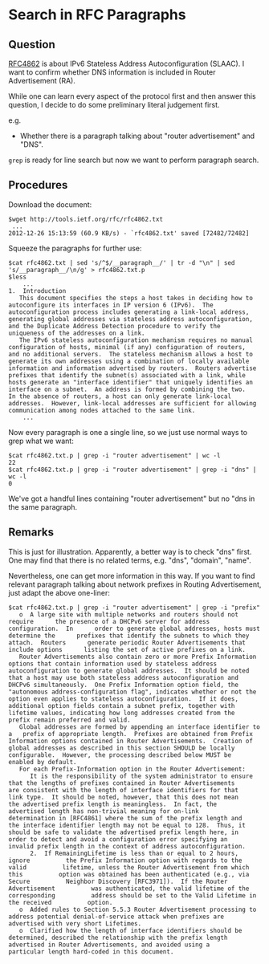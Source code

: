 # Search in RFC Paragraphs

## Question

[RFC4862](http://tools.ietf.org/html/rfc4862)
is about IPv6 Stateless Address Autoconfiguration (SLAAC). 
I want to confirm whether DNS information is included in Router Advertisement (RA). 

While one can learn every aspect of the protocol first 
and then answer this question, 
I decide to do some preliminary literal judgement first. 

e.g. 

   * Whether there is a paragraph talking about "router advertisement" and "DNS". 

`grep` is ready for line search but now we want to perform paragraph search. 

## Procedures

Download the document:

```
$wget http://tools.ietf.org/rfc/rfc4862.txt
 ...
2012-12-26 15:13:59 (60.9 KB/s) - `rfc4862.txt' saved [72482/72482]
```

Squeeze the paragraphs for further use: 

```
$cat rfc4862.txt | sed 's/^$/__paragraph__/' | tr -d "\n" | sed 's/__paragraph__/\n/g' > rfc4862.txt.p
$less 
    ...
1.  Introduction
   This document specifies the steps a host takes in deciding how to   autoconfigure its interfaces in IP version 6 (IPv6).  The   autoconfiguration process includes generating a link-local address,   generating global addresses via stateless address autoconfiguration,   and the Duplicate Address Detection procedure to verify the   uniqueness of the addresses on a link.
   The IPv6 stateless autoconfiguration mechanism requires no manual   configuration of hosts, minimal (if any) configuration of routers,   and no additional servers.  The stateless mechanism allows a host to   generate its own addresses using a combination of locally available   information and information advertised by routers.  Routers advertise   prefixes that identify the subnet(s) associated with a link, while   hosts generate an "interface identifier" that uniquely identifies an   interface on a subnet.  An address is formed by combining the two.   In the absence of routers, a host can only generate link-local   addresses.  However, link-local addresses are sufficient for allowing   communication among nodes attached to the same link.
    ...
```

Now every paragraph is one a single line, so we just use 
normal ways to grep what we want:

```
$cat rfc4862.txt.p | grep -i "router advertisement" | wc -l
22
$cat rfc4862.txt.p | grep -i "router advertisement" | grep -i "dns" | wc -l
0
```

We've got a handful lines containing "router advertisement" but no "dns in the same paragraph. 

## Remarks 

This is just for illustration.
Apparently, a better way is to check "dns" first. 
One may find that there is no related terms, e.g. "dns", "domain", "name". 

Nevertheless, one can get more information in this way. 
If you want to find relevant paragraph talking about network prefixes in Routing Advertisement, 
just adapt the above one-liner:

```
$cat rfc4862.txt.p | grep -i "router advertisement" | grep -i "prefix" 
   o  A large site with multiple networks and routers should not require      the presence of a DHCPv6 server for address configuration.  In      order to generate global addresses, hosts must determine the      prefixes that identify the subnets to which they attach.  Routers      generate periodic Router Advertisements that include options      listing the set of active prefixes on a link.
   Router Advertisements also contain zero or more Prefix Information   options that contain information used by stateless address   autoconfiguration to generate global addresses.  It should be noted   that a host may use both stateless address autoconfiguration and   DHCPv6 simultaneously.  One Prefix Information option field, the   "autonomous address-configuration flag", indicates whether or not the   option even applies to stateless autoconfiguration.  If it does,   additional option fields contain a subnet prefix, together with   lifetime values, indicating how long addresses created from the   prefix remain preferred and valid.
   Global addresses are formed by appending an interface identifier to a   prefix of appropriate length.  Prefixes are obtained from Prefix   Information options contained in Router Advertisements.  Creation of   global addresses as described in this section SHOULD be locally   configurable.  However, the processing described below MUST be   enabled by default.
   For each Prefix-Information option in the Router Advertisement:
      It is the responsibility of the system administrator to ensure      that the lengths of prefixes contained in Router Advertisements      are consistent with the length of interface identifiers for that      link type.  It should be noted, however, that this does not mean      the advertised prefix length is meaningless.  In fact, the      advertised length has non-trivial meaning for on-link      determination in [RFC4861] where the sum of the prefix length and      the interface identifier length may not be equal to 128.  Thus, it      should be safe to validate the advertised prefix length here, in      order to detect and avoid a configuration error specifying an      invalid prefix length in the context of address autoconfiguration.
      2.  If RemainingLifetime is less than or equal to 2 hours, ignore          the Prefix Information option with regards to the valid          lifetime, unless the Router Advertisement from which this          option was obtained has been authenticated (e.g., via Secure          Neighbor Discovery [RFC3971]).  If the Router Advertisement          was authenticated, the valid lifetime of the corresponding          address should be set to the Valid Lifetime in the received          option.
   o  Added rules to Section 5.5.3 Router Advertisement processing to      address potential denial-of-service attack when prefixes are      advertised with very short Lifetimes.
   o  Clarified how the length of interface identifiers should be      determined, described the relationship with the prefix length      advertised in Router Advertisements, and avoided using a      particular length hard-coded in this document.
```
